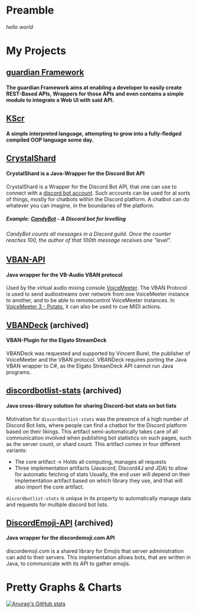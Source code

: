 # Preamble
###### hello world

# My Projects

## [guardian Framework](https://github.com/comroid-git/guardian-framework)
#### The guardian Framework aims at enabling a developer to easily create REST-Based APIs, Wrappers for those APIs and even contains a simple module to integrate a Web UI with said API.

## [KScr](https://github.com/comroid-git/KScr)
#### A simple interpreted language, attempting to grow into a fully-fledged compiled OOP language some day.

## [CrystalShard](https://github.com/comroid-git/CrystalShard)
#### CrystalShard is a Java-Wrapper for the Discord Bot API

CrystalShard is a Wrapper for the Discord Bot API, that one can use to connect with a [discord bot account](https://discordapp.com/developers/applications/).
Such accounts can be used for al sorts of things, mostly for chatbots within the Discord platform.
A chatbot can do whatever you can imagine, in the boundaries of the platform.

##### Example: [CandyBot](https://github.com/comroid-git/CandyBot) - A Discord bot for levelling
###### CandyBot counts all messages in a Discord guild. Once the counter reaches 100, the author of that 100th message receives one "level".


## [VBAN-API](https://github.com/comroid-git/VBAN-API)
#### Java wrapper for the VB-Audio VBAN protocol

Used by the virtual audio mixing console [VoiceMeeter](https://www.vb-audio.com/Voicemeeter/banana.htm).
The VBAN Protocol is used to send audiostreams over network from one VoiceMeeter instance to another, and to be able to remotecontrol VoiceMeeter instances.
In [VoiceMeeter 3 - Potato](https://www.vb-audio.com/Voicemeeter/potato.htm), it can also be used to cue MIDI actions.


## [VBANDeck](https://github.com/burdoto/VBANDeck) (archived)
#### VBAN-Plugin for the Elgato StreamDeck

VBANDeck was requested and supported by Vincent Burel, the publisher of VoiceMeeter and the VBAN protocol.
VBANDeck requires porting the Java VBAN wrapper to C#, as the Elgato StreamDeck API cannot run Java programs.


## [discordbotlist-stats](https://github.com/burdoto/discordbotlist-stats) (archived)
#### Java cross-library solution for sharing Discord-bot stats on bot lists

Motivation for `discordbotlist-stats` was the presence of a high number of Discord Bot lists, where people can find a chatbot for the Discord platform based on their likings.
This artifact semi-automatically takes care of all communication involved when publishing bot statistics on such pages, such as the server count, or shard count.
This artifact comes in four different variants:
- The core artifact -> Holds all computing, manages all requests
- Three implementation artifacts (Javacord, Discord4J and JDA) to allow for automatic fetching of stats
Usually, the end user will depend on their implementation artifact based on which library they use, and that will also import the core artifact.

`discordbotlist-stats` is unique in its property to automatically manage data and requests for multiple discord bot lists.


## [DiscordEmoji-API](https://github.com/burdoto/DiscordEmoji-API) (archived)
#### Java wrapper for the discordemoji.com API

discordemoji.com is a shared library for Emojis that server administration can add to their servers.
This implementation allows bots, that are written in Java, to communicate with its API to gather emojis.

# Pretty Graphs & Charts
[![Anurag's GitHub stats](https://github-readme-stats.vercel.app/api?username=burdoto)](https://github.com/anuraghazra/github-readme-stats)
